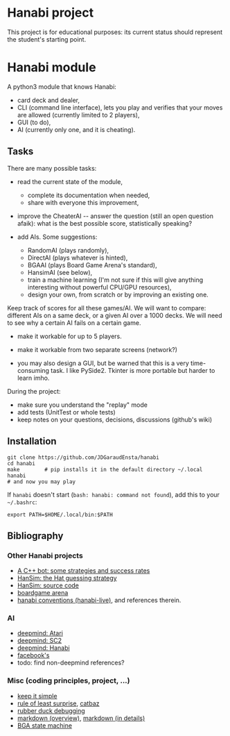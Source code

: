 # Hanabi project

This project is for educational purposes: 
its current status should represent the student's starting point.

# Hanabi module

A python3 module that knows Hanabi:

* card deck and dealer,
* CLI (command line interface), lets you play and verifies that your moves are allowed (currently limited to 2 players),
* GUI (to do),
* AI (currently only one, and it is cheating).



## Tasks

There are many possible tasks:

- read the current state of the module, 
  - complete its documentation when needed,
  - share with everyone this improvement,

- improve the CheaterAI
  -- answer the question (still an open question afaik): what is the best possible score, statistically speaking?

- add AIs. Some suggestions:
  - RandomAI (plays randomly),
  - DirectAI (plays whatever is hinted),
  - BGAAI (plays Board Game Arena's standard),
  - HansimAI (see below),
  - train a machine learning (I'm not sure if this will give anything interesting without powerful CPU/GPU resources),
  - design your own, from scratch or by improving an existing one.

Keep track of scores for all these games/AI. 
We will want to compare: different AIs on a same deck, or a given AI over a 1000 decks. 
We will need to see why a certain AI fails on a certain game.


- make it workable for up to 5 players.

- make it workable from two separate screens (network?)

- you may also design a GUI, but be warned that this is a very time-consuming task.
I like PySide2. Tkinter is more portable but harder to learn imho. 


During the project:
  - make sure you understand the "replay" mode
  - add tests (UnitTest or whole tests)
  - keep notes on your questions, decisions, discussions (github's wiki)




## Installation


    git clone https://github.com/JDGaraudEnsta/hanabi
    cd hanabi
    make        # pip installs it in the default directory ~/.local
    hanabi
    # and now you may play


If `hanabi` doesn't start (`bash: hanabi: command not found`), add this to your `~/.bashrc`:

    export PATH=$HOME/.local/bin:$PATH


## Bibliography

### Other Hanabi projects

* [A C++ bot: some strategies and success rates](https://github.com/Quuxplusone/Hanabi)
* [HanSim: the Hat guessing strategy](https://d0474d97-a-62cb3a1a-s-sites.googlegroups.com/site/rmgpgrwc/research-papers/Hanabi_final.pdf?attachauth=ANoY7cp_mjjD7lCb5HFxBphRWpSkE8SabM7PiOVWFwcNKSnpxENRLwTsQEgDMC6PIHuBmzP4oixvH_B8PZQmrHDyfA-ZLSKWb-Lx1WJNIUKUoxV1w0K0bWXelLPCi5MbXaByoVcukH4CEg-5N_iJP7mKSDHiV5ImwGDBCwQoT4mwvppVyA0BVb2Lhr-mGYFtUw3uBlds77azk5RjFZHGvAtvx6idYLvunLLj6BStHWHrNovX8p5KGFk%3D&attredirects=0)
* [HanSim: source code](https://github.com/rjtobin/HanSim)
* [boardgame arena](https://fr.boardgamearena.com/#!gamepanel?game=hanabi)
* [hanabi conventions (hanabi-live)](https://github.com/Zamiell/hanabi-conventions), and references therein.


### AI

* [deepmind: Atari](https://arxiv.org/pdf/1312.5602v1.pdf)
* [deepmind: SC2](https://arxiv.org/abs/1708.04782)
* [deepmind: Hanabi](https://arxiv.org/abs/1902.00506)
* [facebook's](https://ai.facebook.com/blog/building-ai-that-can-master-complex-cooperative-games-with-hidden-information/)
* todo: find non-deepmind references?



### Misc (coding principles, project, ...)

* [keep it simple](https://en.wikipedia.org/wiki/KISS_principle)
* [rule of least surprise](http://www.catb.org/esr/writings/taoup/), [catbaz](http://www.catb.org/esr/writings/cathedral-bazaar/)
* [rubber duck debugging](https://en.wikipedia.org/wiki/Rubber_duck_debugging)
* [markdown (overview)](https://guides.github.com/features/mastering-markdown/), [markdown (in details)](https://github.github.com/gfm/)
* [BGA state machine](https://www.slideshare.net/boardgamearena/bga-studio-focus-on-bga-game-state-machine)
